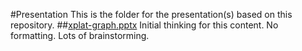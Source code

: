 #Presentation
This is the folder for the presentation(s) based on this repository.
##[xplat-graph.pptx](xplat-graph.pptx)
Initial thinking for this content. No formatting. Lots of brainstorming.